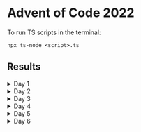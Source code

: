 # Advent of Code 2022
To run TS scripts in the terminal:
```
npx ts-node <script>.ts
```

## Results
<details>
  <summary>Day 1</summary>
  <ol>
    <li>74711</li>
    <li>209481</li>
  </ol>
</details>
<details>
  <summary>Day 2</summary>
  <ol>
    <li>10046</li>
    <li>12411</li>
  </ol>
</details>
<details>
  <summary>Day 3</summary>
  <ol>
    <li>7817</li>
    <li>2444</li>
  </ol>
</details>
<details>
  <summary>Day 4</summary>
  <ol>
    <li>433</li>
    <li>852</li>
  </ol>
</details>
<details>
  <summary>Day 5</summary>
  <ol>
    <li>433</li>
    <li>852</li>
  </ol>
</details>
<details>
  <summary>Day 6</summary>
  <ol>
    <li>1361</li>
    <li>3263</li>
  </ol>
</details>